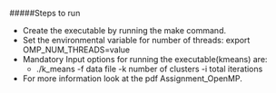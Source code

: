 #####Steps to run

* Create the executable by running the make command.
* Set the environmental variable for number of threads: export OMP_NUM_THREADS=value
* Mandatory Input options for running the executable(kmeans) are: 
	* ./k_means -f data file -k number of clusters -i total iterations
* For more information look at the pdf Assignment_OpenMP.


